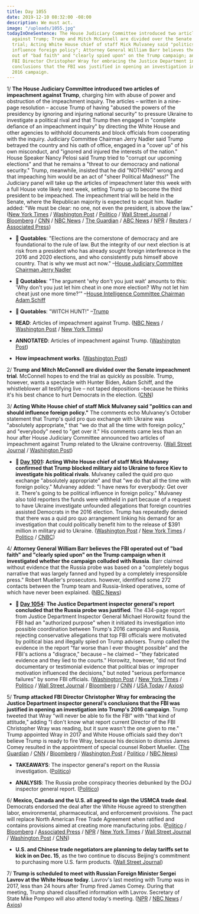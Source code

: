 ```yaml
---
title: Day 1055
date: 2019-12-10 08:32:00 -08:00
description: We must act.
image: "/uploads/1055.jpg"
todayInOneSentence: The House Judiciary Committee introduced two articles of impeachment
  against Trump; Trump and Mitch McConnell are divided over the Senate impeachment
  trial; Acting White House chief of staff Mick Mulvaney said "politics can and should
  influence foreign policy"; Attorney General William Barr believes the FBI operated
  out of "bad faith" and "clearly spied upon" on the Trump campaign; and Trump attacked
  FBI Director Christopher Wray for embracing the Justice Department inspector general's
  conclusions that the FBI was justified in opening an investigation into Trump's
  2016 campaign.
---
```


1/ **The House Judiciary Committee introduced two articles of impeachment against Trump**, charging him with abuse of power and obstruction of the impeachment inquiry. The articles – written in a nine-page resolution – accuse Trump of having "abused the powers of the presidency by ignoring and injuring national security" to pressure Ukraine to investigate a political rival and that Trump then engaged in "complete defiance of an impeachment inquiry" by directing the White House and other agencies to withhold documents and block officials from cooperating with the inquiry. Judiciary Committee Chairman Jerry Nadler said Trump betrayed the country and his oath of office, engaged in a "cover up" of his own misconduct, and "ignored and injured the interests of the nation." House Speaker Nancy Pelosi said Trump tried to "corrupt our upcoming elections" and that he remains a "threat to our democracy and national security." Trump, meanwhile, insisted that he did "NOTHING" wrong and that impeaching him would be an act of "sheer Political Madness!" The Judiciary panel will take up the articles of impeachment later this week with a full House vote likely next week, setting Trump up to become the third president to be impeached. The impeachment trial will be held in the Senate, where the Republican majority is expected to acquit him. Nadler added: "We must be clear: no one, not even the president, is above the law." ([New York Times](https://www.nytimes.com/2019/12/10/us/politics/trump-impeachment-articles.html) / [Washington Post](https://www.washingtonpost.com/politics/trump-impeachment-live-updates/2019/12/10/7b3c093c-1b38-11ea-b4c1-fd0d91b60d9e_story.html) / [Politico](https://www.politico.com/news/2019/12/10/democrats-ready-reveal-of-articles-of-impeachment-079950) / [Wall Street Journal](https://www.wsj.com/articles/house-democrats-announce-two-articles-of-impeachment-11575987219) / [Bloomberg](https://www.bloomberg.com/news/articles/2019-12-10/democrats-to-impeach-trump-for-abuse-of-power-obstruction) / [CNN](https://www.cnn.com/2019/12/10/politics/impeachment-articles-announced/index.html) / [NBC News](https://www.nbcnews.com/politics/trump-impeachment-inquiry/house-democrats-unveil-two-articles-impeachment-charge-trump-high-crimes-n1098846) / [The Guardian](https://www.theguardian.com/us-news/2019/dec/10/donald-trump-articles-of-impeachment-democrats-congress) / [ABC News](https://abcnews.go.com/Politics/democrats-unveil-articles-impeachment-president-trump-tuesday-sources/story?id=67614092) / [NPR](https://www.npr.org/2019/12/10/786569843/house-democrats-expected-to-unveil-articles-of-impeachment-tuesday) / [Reuters](https://www.reuters.com/article/us-usa-trump-impeachment/u-s-democrats-unveil-impeachment-charges-against-trump-idUSKBN1YE17R) / [Associated Press](https://apnews.com/bb81279725b6f810d5792502254f2f88))

* **💬 Quotables**: "Elections are the cornerstone of democracy and are foundational to the rule of law. But the integrity of our next election is at risk from a president who has already sought foreign interference in the 2016 and 2020 elections, and who consistently puts himself above country. That is why we must act now." –[House Judiciary Committee Chairman Jerry Nadler](https://www.reuters.com/article/us-usa-trump-impeachment-quotes-factbox/factbox-democrats-announce-impeachment-charges-against-trump-idUSKBN1YE1RA)

* **💬 Quotables**: "The argument 'why don't you just wait' amounts to this: 'Why don't you just let him cheat in one more election? Why not let him cheat just one more time?'" –[House Intelligence Committee Chairman Adam Schiff](https://www.reuters.com/article/us-usa-trump-impeachment-quotes-factbox/factbox-democrats-announce-impeachment-charges-against-trump-idUSKBN1YE1RA)

* **💬 Quotables**: "WITCH HUNT!" –[Trump](https://twitter.com/realDonaldTrump/status/1204414691910410242)

* **READ**: Articles of impeachment against Trump. ([NBC News](https://www.nbcnews.com/politics/trump-impeachment-inquiry/read-articles-impeachment-against-president-donald-trump-n1099021) / [Washington Post](https://www.washingtonpost.com/context/resolution-impeaching-president-trump-for-high-crimes-and-misdemeanors/4318bc85-4770-47eb-a569-9a051fa3ebfb/) / [New York Times](https://www.nytimes.com/interactive/2019/12/10/us/politics/articles-impeachment-document-pdf.html))

* **ANNOTATED**: Articles of impeachment against Trump. ([Washington Post](https://www.washingtonpost.com/politics/2019/12/10/articles-impeachment-against-president-trump-annotated/))

* **How impeachment works**. ([Washington Post](https://www.washingtonpost.com/politics/2019/09/25/how-impeachment-works/))

2/ **Trump and Mitch McConnell are divided over the Senate impeachment trial**. McConnell hopes to end the trial as quickly as possible. Trump, however, wants a spectacle with Hunter Biden, Adam Schiff, and the whistleblower all testifying live – not taped depositions –because he thinks it's his best chance to hurt Democrats in the election. ([CNN](https://www.cnn.com/2019/12/10/politics/donald-trump-mitch-mcconnell-senate-trial-impeachment/index.html))

3/ **Acting White House chief of staff Mick Mulvaney said "politics can and should influence foreign policy."** The comments echo Mulvaney's October statement that Trump's quid pro quo exchange with Ukraine was "absolutely appropriate," that "we do that all the time with foreign policy," and "everybody" need to "get over it." His comments came less than an hour after House Judiciary Committee announced two articles of impeachment against Trump related to the Ukraine controversy. ([Wall Street Journal](https://www.wsj.com/articles/mulvaney-defends-role-of-politics-in-foreign-policy-11575991616) / [Washington Post](https://www.washingtonpost.com/politics/trump-impeachment-live-updates/2019/12/10/7b3c093c-1b38-11ea-b4c1-fd0d91b60d9e_story.html#link-JYNVZYGHCY2K3BWABTIVK3QAB4))

* **📌 [Day 1001](https://whatthefuckjusthappenedtoday.com/2019/10/17/day-1001/#1-acting-white-house-chief-of-staff): Acting White House chief of staff Mick Mulvaney confirmed that Trump blocked military aid to Ukraine to force Kiev to investigate his political rivals**. Mulvaney called the quid pro quo exchange "absolutely appropriate" and that "we do that all the time with foreign policy." Mulvaney added: "I have news for everybody: Get over it. There's going to be political influence in foreign policy." Mulvaney also told reporters the funds were withheld in part because of a request to have Ukraine investigate unfounded allegations that foreign countries assisted Democrats in the 2016 election. Trump has repeatedly denied that there was a quid pro quo arrangement linking his demand for an investigation that could politically benefit him to the release of $391 million in military aid to Ukraine. ([Washington Post](https://www.washingtonpost.com/national-security/trumps-envoy-tells-congress-the-president-outsourced-ukraine-policy-to-giuliani/2019/10/17/484b30d0-f0ee-11e9-b648-76bcf86eb67e_story.html) / [New York Times](https://www.nytimes.com/2019/10/17/us/politics/donald-trump-impeachment-news.html#link-55fe453b) / [Politico](https://www.politico.com/news/2019/10/17/mulvaney-confirms-ukraine-aid-2016-probe-050156) / [CNBC](https://www.cnbc.com/2019/10/17/mulvaney-says-trump-quid-pro-quo-on-ukraine-aid-not-tied-to-biden.html))

4/ **Attorney General William Barr believes the FBI operated out of "bad faith" and "clearly spied upon" on the Trump campaign when it investigated whether the campaign colluded with Russia**. Barr claimed without evidence that the Russia probe was based on a "completely bogus narrative that was largely fanned and hyped by a completely irresponsible press." Robert Mueller's prosecutors. however, identified some 272 contacts between the Trump team and Russia-linked operatives, some of which have never been explained. ([NBC News](https://www.nbcnews.com/politics/justice-department/barr-thinks-fbi-may-have-acted-bad-faith-probing-trump-n1098986))

* **📌 [Day 1054](https://whatthefuckjusthappenedtoday.com/2019/12/09/day-1054/#1-the-justice-department-inspector-g): The Justice Department inspector general's report concluded that the Russia probe was justified**. The 434-page report from Justice Department Inspector General Michael Horowitz found the FBI had an "authorized purpose" when it initiated its investigation into possible coordination between Trump's 2016 campaign and Russia, rejecting conservative allegations that top FBI officials were motivated by political bias and illegally spied on Trump advisers. Trump called the evidence in the report "far worse than I ever thought possible" and the FBI's actions a "disgrace," because – he claimed – "they fabricated evidence and they lied to the courts." Horowitz, however, "did not find documentary or testimonial evidence that political bias or improper motivation influenced the decisions," but noted "serious performance failures" by some FBI officials. ([Washington Post](https://www.washingtonpost.com/national-security/inspector-general-report-trump-russia-investigation/2019/12/09/d5940d88-184c-11ea-a659-7d69641c6ff7_story.html) / [New York Times](https://www.nytimes.com/2019/12/09/us/politics/fbi-ig-report-russia-investigation.html) / [Politico](https://www.politico.com/news/2019/12/09/watchdog-report-rips-fbi-handling-of-russia-probe-078983) / [Wall Street Journal](https://www.wsj.com/articles/watchdog-report-set-to-detail-fbi-surveillance-of-trump-adviser-11575892802) / [Bloomberg](https://www.bloomberg.com/news/articles/2019-12-09/doj-watchdog-set-to-dismiss-trump-s-prized-claim-of-fbi-spying) / [CNN](https://www.cnn.com/2019/12/09/politics/ig-horowitz-report-russia-trump/index.html) / [USA Today](https://www.usatoday.com/story/news/politics/2019/12/09/ig-report-review-fbis-fisa-warrant-russia-probe-released/1499906001/) / [Axios](https://www.axios.com/ig-report-justice-department-russia-investigation-63467682-0b54-4cfa-ad48-de3be5e940a6.html))

5/ **Trump attacked FBI Director Christopher Wray for embracing the Justice Department inspector general's conclusions that the FBI was justified in opening an investigation into Trump's 2016 campaign**. Trump tweeted that Wray "will never be able to fix the FBI" with "that kind of attitude," adding "I don't know what report current Director of the FBI Christopher Wray was reading, but it sure wasn't the one given to me." Trump appointed Wray in 2017 and White House officials said they don't believe Trump is ready to fire Wray, because his decision to dismiss James Comey resulted in the appointment of special counsel Robert Mueller. ([The Guardian](https://www.theguardian.com/us-news/2019/dec/10/donald-trump-fbi-director-christopher-wray-russia-investigation-report) / [CNN](https://www.cnn.com/2019/12/10/politics/donald-trump-christopher-wray-fbi-report/index.html) / [Bloomberg](https://www.bloomberg.com/news/articles/2019-12-10/trump-says-fbi-chief-wray-s-attitude-won-t-help-fix-agency) / [Washington Post](https://www.washingtonpost.com/politics/trump-lashes-out-at-fbi-director-in-wake-of-inspector-generals-report/2019/12/10/db3a3006-1b48-11ea-b4c1-fd0d91b60d9e_story.html) / [Politico](https://www.politico.com/news/2019/12/10/trump-christopher-wray-doj-watchdog-report-079942) / [NBC News](https://www.nbcnews.com/politics/justice-department/trump-blasts-fbi-director-wray-backing-ig-report-2016-campaign-n1098841))

* **TAKEAWAYS**: The inspector general's report on the Russia investigation. ([Politico](https://www.politico.com/news/2019/12/09/inspector-generals-report-russia-key-takeaways-079030))

* **ANALYSIS**: The Russia probe conspiracy theories debunked by the DOJ inspector general report. ([Politico](https://www.politico.com/news/2019/12/09/russia-conspiracy-theories-inspector-general-report-079474))

6/ **Mexico, Canada and the U.S. all agreed to sign the USMCA trade deal**. Democrats endorsed the deal after the White House agreed to strengthen labor, environmental, pharmaceutical, and enforcement provisions. The pact will replace North American Free Trade Agreement when ratified and contains provisions aimed at creating more manufacturing jobs. ([Politico](https://www.politico.com/news/2019/12/10/lopez-obrador-usmca-signing-tuesday-in-mexico-city-080043) / [Bloomberg](https://www.bloomberg.com/news/articles/2019-12-10/mexico-says-all-three-countries-have-agreed-to-sign-usmca-today?srnd=politics-vp) / [Associated Press](https://apnews.com/d4266ab9cf1179ab8edd191bd7ecf702) / [NPR](https://www.npr.org/2019/12/10/786659436/house-democrats-support-updated-trade-deal-with-mexico-and-canada) / [New York Times](https://www.nytimes.com/2019/12/10/us/politics/usmca-trade-deal.html) / [Wall Street Journal](https://www.wsj.com/articles/house-democrats-reach-agreement-with-trump-administration-on-usmca-trade-deal-11575989670) / [Washington Post](https://www.washingtonpost.com/business/economy/house-democrats-say-they-back-trumps-revised-trade-deal-with-canada-and-mexico-citing-recent-changes/2019/12/10/46cd0662-1b4f-11ea-8d58-5ac3600967a1_story.html) / [CNN](https://www.cnn.com/2019/12/10/politics/usmca-nancy-pelosi-donald-trump-trade-deal/index.html))

* **U.S. and Chinese trade negotiators are planning to delay tariffs set to kick in on Dec. 15**, as the two continue to discuss Beijing's commitment to purchasing more U.S. farm products. ([Wall Street Journal](https://www.wsj.com/articles/u-s-and-chinese-trade-negotiators-planning-for-delay-of-december-tariff-11575984743))

7/ **Trump is scheduled to meet with Russian Foreign Minister Sergei Lavrov at the White House today**. Lavrov's last meeting with Trump was in 2017, less than 24 hours after Trump fired James Comey. During that meeting, Trump shared classified information with Lavrov. Secretary of State Mike Pompeo will also attend today's meeting. ([NPR](https://www.npr.org/2019/12/09/786530149/trump-to-meet-russias-lavrov-at-white-house-tuesday) / [NBC News](https://www.nbcnews.com/politics/white-house/trump-meet-russian-foreign-minister-white-house-tuesday-n1098681) / [Axios](https://www.axios.com/trump-lavrov-meet-russian-foreign-minister-bbd2dcc2-dd65-4651-95e9-b781e7be4c77.html))